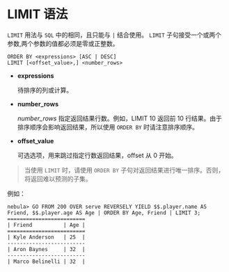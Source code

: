 # LIMIT 语法

`LIMIT` 用法与 `SQL` 中的相同，且只能与 `|` 结合使用。 `LIMIT` 子句接受一个或两个参数,两个参数的值都必须是零或正整数。

```ngql
ORDER BY <expressions> [ASC | DESC]
LIMIT [<offset_value>,] <number_rows>
```

* **expressions**

    待排序的列或计算。

* **number_rows**

    _number_rows_ 指定返回结果行数。例如，LIMIT 10 返回前 10 行结果。由于排序顺序会影响返回结果，所以使用 `ORDER BY` 时请注意排序顺序。

* **offset_value**

    可选选项，用来跳过指定行数返回结果，offset 从 0 开始。

> 当使用 `LIMIT` 时，请使用 `ORDER BY` 子句对返回结果进行唯一排序。否则，将返回难以预测的子集。

例如：

```ngql
nebula> GO FROM 200 OVER serve REVERSELY YIELD $$.player.name AS Friend, $$.player.age AS Age | ORDER BY Age, Friend | LIMIT 3;
=========================
| Friend          | Age |
=========================
| Kyle Anderson   | 25  |
-------------------------
| Aron Baynes     | 32  |
-------------------------
| Marco Belinelli | 32  |
```
